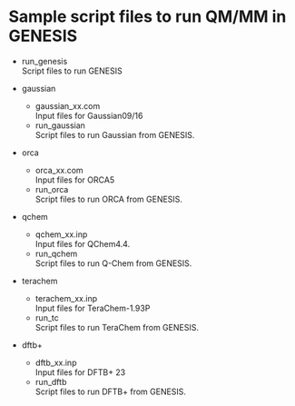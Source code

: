 # Sample script files to run QM/MM in GENESIS

- run_genesis  
Script files to run GENESIS

- gaussian  
  - gaussian_xx.com  
    Input files for Gaussian09/16
  - run_gaussian  
    Script files to run Gaussian from GENESIS.

- orca
  - orca_xx.com  
    Input files for ORCA5
  - run_orca  
    Script files to run ORCA from GENESIS.

- qchem  
  - qchem_xx.inp  
    Input files for QChem4.4.
  - run_qchem  
    Script files to run Q-Chem from GENESIS.

- terachem  
  - terachem_xx.inp  
    Input files for TeraChem-1.93P
  - run_tc  
    Script files to run TeraChem from GENESIS.

- dftb+  
  - dftb_xx.inp  
    Input files for DFTB+ 23
  - run_dftb  
    Script files to run DFTB+ from GENESIS.
